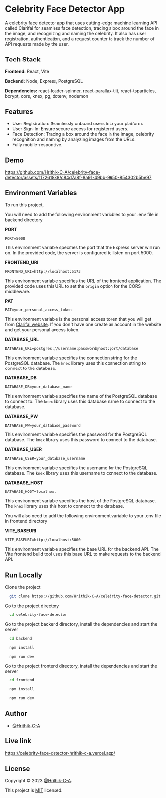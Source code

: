 
# Celebrity Face Detector App

A celebrity face detector app that uses cutting-edge machine learning API called Clarifai for seamless face detection, tracing a box around the face in the image, and recognizing and naming the celebrity. It also has user registration, authentication, and a request counter to track the number of API requests made by the user.

## Tech Stack

**Frontend:** React, Vite

**Backend:** Node, Express, PostgreSQL

**Dependencies:** react-loader-spinner, react-parallax-tilt, react-tsparticles, bcrypt, cors, knex, pg, dotenv, nodemon


## Features


- User Registration: Seamlessly onboard users into your platform.
- User Sign-In: Ensure secure access for registered users.
- Face Detection: Tracing a box around the face in the image, celebrity recognition and naming by analyzing images from the URLs.
- Fully mobile-responsive.



## Demo




https://github.com/Hrithik-C-A/celebrity-face-detector/assets/117261838/c84d7a8f-8a91-49bb-9650-854302b5be97



## Environment Variables

To run this project, 

You will need to add the following environment variables to your .env file in backend directory

**PORT**

```
PORT=5000
```

This environment variable specifies the port that the Express server will run on. In the provided code, the server is configured to listen on port 5000.

**FRONTEND_URI**

```
FRONTEND_URI=http://localhost:5173
```

This environment variable specifies the URL of the frontend application. The provided code uses this URL to set the `origin` option for the CORS middleware.

**PAT**

```
PAT=your_personal_access_token
```

This environment variable is the personal access token that you  will get from [Clarifai website](https://clarifai.com/explore). If you don't have one create an account in the website and get your personal access token.

**DATABASE_URL**

```
DATABASE_URL=postgres://username:password@host:port/database
```

This environment variable specifies the connection string for the PostgreSQL database. The `knex` library uses this connection string to connect to the database.

**DATABASE_DB**

```
DATABASE_DB=your_database_name
```

This environment variable specifies the name of the PostgreSQL database to connect to. The `knex` library uses this database name to connect to the database.

**DATABASE_PW**

```
DATABASE_PW=your_database_password
```

This environment variable specifies the password for the PostgreSQL database. The `knex` library uses this password to connect to the database.

**DATABASE_USER**

```
DATABASE_USER=your_database_username
```

This environment variable specifies the username for the PostgreSQL database. The `knex` library uses this username to connect to the database.

**DATABASE_HOST**

```
DATABASE_HOST=localhost
```

This environment variable specifies the host of the PostgreSQL database. The `knex` library uses this host to connect to the database.


You will also need to add the following environment variable to your .env file in frontend directory

**VITE_BASEURI**

```
VITE_BASEURI=http://localhost:5000
```

This environment variable specifies the base URL for the backend API. The Vite frontend build tool uses this base URL to make requests to the backend API.







## Run Locally

Clone the project

```bash
  git clone https://github.com/Hrithik-C-A/celebrity-face-detector.git
```

Go to the project directory

```bash
  cd celebrity-face-detector
```

Go to the project backend directory, install the dependencies and start the server

```bash
  cd backend

  npm install

  npm run dev
```


Go to the project frontend directory, install the dependencies and start the server

```bash
  cd frontend

  npm install

  npm run dev
```




## Author

- [@Hrithik-C-A](https://github.com/Hrithik-C-A)


## Live link

https://celebrity-face-detector-hrithik-c-a.vercel.app/
## License

Copyright © 2023 [@Hrithik-C-A](https://github.com/Hrithik-C-A).

This project is [MIT](./LICENCE.md) licensed.

